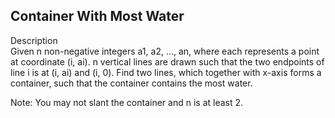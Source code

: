 ## Container With Most Water
Description<br/>
Given n non-negative integers a1, a2, ..., an, where each represents a point at coordinate (i, ai). n vertical lines are drawn such that the two endpoints of line i is at (i, ai) and (i, 0). Find two lines, 
which together with x-axis forms a container, such that the container contains the most water.

Note: You may not slant the container and n is at least 2.